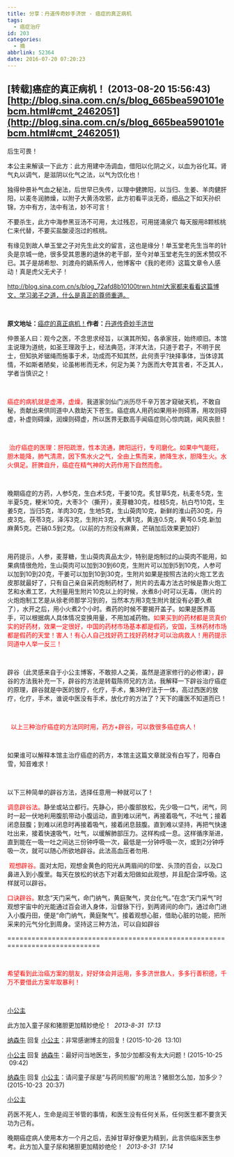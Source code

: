 ```yaml
---
title: 分享：丹道传奇妙手济世 - 癌症的真正病机
tags:
  - 癌症治疗
id: 203
categories:
  - 摘
abbrlink: 52364
date: 2016-07-20 07:20:23
---
```


## [转载]癌症的真正病机！ (2013-08-20 15:56:43) [http://blog.sina.com.cn/s/blog_665bea590101ebcm.html#cmt_2462051](http://blog.sina.com.cn/s/blog_665bea590101ebcm.html#cmt_2462051)

后生可畏！

本公主来解读一下此方：此方用建中汤调血，借阳以化阴之义，以血为谷化耳。肾气丸以调气，是滋阴以化气之法，以气为饮化也！

独得仲景补气血之秘法，后世早已失传，以理中健脾阳，以当归、生姜、羊肉健肝阳，以麦冬润肺燥，以附子大黄汤攻邪，此方初看平淡无奇，细品之下如天孙织锦，方中有方，法中有法，妙不可言！

不要杀生，此方中海参黑豆汤不可用，太过残忍，可用搓涌泉穴 每天服用8颗核桃仁来代替，不要买盐酸浸泡过的核桃。

有缘见到故人单玉堂之子对先生此文的留言，这也是缘分！单玉堂老先生当年的针灸是京城一绝，很多受其恩惠的退休的老干部，至今对单玉堂老先生的医术赞叹不已。其子是胡希恕、刘渡舟的嫡系传人，他博客中《我的老师》这篇文章令人感动！真是虎父无犬子！

http://blog.sina.com.cn/s/blog_72afd8b10100trwn.html大家都来看看这篇博文，学习弟子之道，什么是真正的尊师重道。

&nbsp;

**原文地址：**[癌症的真正病机！](http://blog.sina.com.cn/s/blog_ada2d0490101ia0l.html)**作者：**[丹道传奇妙手济世](http://blog.sina.com.cn/u/2913128521)

仲景圣人曰：观今之医，不念思求经旨，以演其所知，各承家技，始终顺旧。本馆主说理为道统，如圣王理政于上，经法典范，洋洋大法，只道于君子，不明于民士，但知执斧锯绳而施事于术，功成而不知其然，此何责乎?抉择事体，当体谅其情，不如斯者陋矣，论虽彬彬而无术，何足为美？为医而大夸其言者，不乏其人，学者当慎识之！

&nbsp;

<span style="color: #ff0000;">癌症的病机就是虚滞，虚燥，</span>我道家剑仙门派历尽千辛万苦才窥破天机，不敢自秘，贡献出来供同道中人救助天下苍生。癌症病人用药如果用补则碍滞，用攻则碍虚，补虚则碍燥，润燥则碍虚，所以医界无数高手闻癌症则心惊肉跳，闻风丧胆！

&nbsp;

<span style="color: #ff0000;"> 治疗癌症的医理：肝阳疏泄，性本流通，脾阳运行，专司磨化。如果中气能旺，胆木能降，肺气清肃，因下焦水火之气，全由上焦而来，肺降生水，胆降生火。水火俱足。肝脾自升，癌症在精气神的大药作用下自然而愈。</span>

&nbsp;

晚期癌症的方药，人参5克，生白术5克，干姜10克。炙甘草5克，杭麦冬5克，生半夏5克，粳米10克，大枣3个（撕开），麦芽糖30克，桂枝5克，杭白芍10克，生姜5克，当归5克，羊肉30克，生地5克，生山萸肉10克，新鲜的淮山药30克，丹皮3克。茯苓3克，泽泻3克，生附片3克，大黄1克，黄连0.5克，黄芩0.5克.新加麻黄5克。芒硝0.5到2克。（以前的方剂没有麻黄，芒硝加后效果更加好）

&nbsp;

用药提示，人参，麦芽糖，生山萸肉真品太少，特别是炮制过的山萸肉不能用，如果病情很危险，生山萸肉可以加到30到60克，生附片可以加到5到10克，人参可以加到10到20克，干姜可以加到10到30克，生附片如果是按照古法的火炮工艺去皮那就最好了，只有自己亲自采药炮制药材了，附片的去毒方法古时候是靠火炮工艺和水煮工艺，大剂量用生附片10克以上的时候，水煮8小时可以无毒，（附片的火炮炮制工艺是从徐老师那学习到的，当然本方用3克生附片就没有必要久煮了），水开之后，用小火煮2个小时。煮药的时候不要揭开盖子。如果是医界高手，可以根据病人具体情况变换用量，不用加减药物。<span style="color: #ff0000;">如果买到的药材都是货真价实的好药材，效果一定很好，中国的药材市场基本都是假药，安国，玉林药材市场都是假药的天堂！害人！有心人自己找好药工找好药材才可以治病救人！用药提示同道中人举一反三！</span>

&nbsp;

辟谷（此灵感来自于小公主博客，不敢掠人之美，虽然是道家修行的必修课），辟谷的方法我补充一下，辟谷的方法是转载陈师兄的方法，我解释一下辟谷治疗癌症的原理，辟谷就是中医的放疗，化疗，手术，集3种疗法于一体，高过西医的放疗，化疗，手术，谁说中医没有手术，放化疗的方法了？天下的庸医不知道而已！

&nbsp;

<span style="color: #ff0000;">  以上三种治疗癌症的方法同时用，药方+辟谷，可以救很多癌症病人！ </span>

&nbsp;

如果谁可以解释本馆主治疗癌症的药方，本馆主这篇文章就没有白写了，阳春白雪，知音难求！

&nbsp;

以下三种简单的辟谷方法，选择任意用一种就可以了！

<span style="color: #ff0000;">调息辟谷法。</span>静坐或站立都行。先静心，把小腹部放松，先少吸一口气，闭气，同时一起一伏地利用腹肌带动小腹运动，直到难以闭气，再接着吸气，不吐气；接着闭息鼓腹；到难以闭息时再接着吸气，接着闭息鼓腹。直到难以坚持，再把气快速吐出来，接着快速吸气，吐气，以缓解肺部压力。这样构成一息。这样循序渐进，直到能在一吸一吐之间达三份钟呼吸一次，最低是一分钟呼吸一次，或到2分钟呼吸一次，就可以随心所欲地辟谷。此法高血压者勿用.

<span style="color: #ff0000;"> 观想辟谷。</span>面对太阳，观想金黄色的阳光从两眉间的印堂、头顶的百会，以及口鼻进入到小腹里。每天在放松的状态下对着太阳做如此观想，并且配合深呼吸。这样就可以辟谷。

<span style="color: #ff0000;">口诀辟谷。</span>默念“天门采气，命门纳气，黄庭聚气，灵台化气。”在念“天门采气”时观想宇宙中的光能通过百会进入身体，沿督脉下行，到两肾间的命门，通过命门进入小腹丹田，便是“命门纳气，黄庭聚气”。接着观想心脏，借助心脏的功能，把所采来的元气分化到周身。坚持这三种方法，可以自如辟谷

=============================================================================

&nbsp;

<span style="color: #ff0000;">希望看到此治癌方案的朋友，好好体会并运用，多多济世救人，多多行善积德，千万不要借此方案牟取暴利！</span>

&nbsp;

[小公主](http://blog.sina.com.cn/u/1717299801)

此方加入童子尿和猪胆更加精妙绝伦！  _2013-8-31  17:13_

[纳森牛](http://blog.sina.com.cn/u/5656065269) 回复 [小公主](http://blog.sina.com.cn/u/1717299801)：非常感谢博主的回复！(2015-10-26  13:10)

[小公主](http://blog.sina.com.cn/u/1717299801) 回复 [纳森牛](http://blog.sina.com.cn/u/5656065269)：最好问当地医生，多加少加都没有太大问题！(2015-10-25  09:42)

[纳森牛](http://blog.sina.com.cn/u/5656065269) 回复 [小公主](http://blog.sina.com.cn/u/1717299801)：请问童子尿是“与药同煎服”的用法？猪胆怎么加，加多少？(2015-10-23  20:37)

[小公主](http://blog.sina.com.cn/u/1717299801)

药医不死人，生命是阎王爷管的事情，和医生没有任何关系，任何医生都不要贪天功为己有。

晚期癌症病人使用本方一个月之后，去掉甘草好像更为精到，此言供临床医生参考。此方加入童子尿和猪胆更加精妙绝伦！  _2013-8-31  17:14_